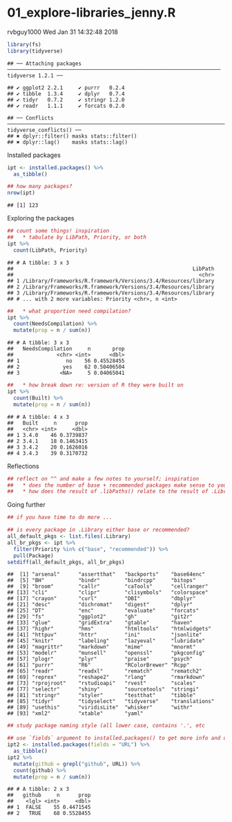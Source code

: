 01\_explore-libraries\_jenny.R
================
rvbguy1000
Wed Jan 31 14:32:48 2018

``` r
library(fs)
library(tidyverse)
```

    ## ── Attaching packages ───────────────────────────────────────────────────────────────────── tidyverse 1.2.1 ──

    ## ✔ ggplot2 2.2.1     ✔ purrr   0.2.4
    ## ✔ tibble  1.3.4     ✔ dplyr   0.7.4
    ## ✔ tidyr   0.7.2     ✔ stringr 1.2.0
    ## ✔ readr   1.1.1     ✔ forcats 0.2.0

    ## ── Conflicts ──────────────────────────────────────────────────────────────────────── tidyverse_conflicts() ──
    ## ✖ dplyr::filter() masks stats::filter()
    ## ✖ dplyr::lag()    masks stats::lag()

Installed packages

``` r
ipt <- installed.packages() %>%
  as_tibble()

## how many packages?
nrow(ipt)
```

    ## [1] 123

Exploring the packages

``` r
## count some things! inspiration
##   * tabulate by LibPath, Priority, or both
ipt %>%
  count(LibPath, Priority)
```

    ## # A tibble: 3 x 3
    ##                                                          LibPath
    ##                                                            <chr>
    ## 1 /Library/Frameworks/R.framework/Versions/3.4/Resources/library
    ## 2 /Library/Frameworks/R.framework/Versions/3.4/Resources/library
    ## 3 /Library/Frameworks/R.framework/Versions/3.4/Resources/library
    ## # ... with 2 more variables: Priority <chr>, n <int>

``` r
##   * what proportion need compilation?
ipt %>%
  count(NeedsCompilation) %>%
  mutate(prop = n / sum(n))
```

    ## # A tibble: 3 x 3
    ##   NeedsCompilation     n       prop
    ##              <chr> <int>      <dbl>
    ## 1               no    56 0.45528455
    ## 2              yes    62 0.50406504
    ## 3             <NA>     5 0.04065041

``` r
##   * how break down re: version of R they were built on
ipt %>%
  count(Built) %>%
  mutate(prop = n / sum(n))
```

    ## # A tibble: 4 x 3
    ##   Built     n      prop
    ##   <chr> <int>     <dbl>
    ## 1 3.4.0    46 0.3739837
    ## 2 3.4.1    18 0.1463415
    ## 3 3.4.2    20 0.1626016
    ## 4 3.4.3    39 0.3170732

Reflections

``` r
## reflect on ^^ and make a few notes to yourself; inspiration
##   * does the number of base + recommended packages make sense to you?
##   * how does the result of .libPaths() relate to the result of .Library?
```

Going further

``` r
## if you have time to do more ...

## is every package in .Library either base or recommended?
all_default_pkgs <- list.files(.Library)
all_br_pkgs <- ipt %>%
  filter(Priority %in% c("base", "recommended")) %>%
  pull(Package)
setdiff(all_default_pkgs, all_br_pkgs)
```

    ##  [1] "arsenal"      "assertthat"   "backports"    "base64enc"   
    ##  [5] "BH"           "bindr"        "bindrcpp"     "bitops"      
    ##  [9] "broom"        "callr"        "caTools"      "cellranger"  
    ## [13] "cli"          "clipr"        "clisymbols"   "colorspace"  
    ## [17] "crayon"       "curl"         "DBI"          "dbplyr"      
    ## [21] "desc"         "dichromat"    "digest"       "dplyr"       
    ## [25] "DT"           "enc"          "evaluate"     "forcats"     
    ## [29] "fs"           "ggplot2"      "gh"           "git2r"       
    ## [33] "glue"         "gridExtra"    "gtable"       "haven"       
    ## [37] "highr"        "hms"          "htmltools"    "htmlwidgets" 
    ## [41] "httpuv"       "httr"         "ini"          "jsonlite"    
    ## [45] "knitr"        "labeling"     "lazyeval"     "lubridate"   
    ## [49] "magrittr"     "markdown"     "mime"         "mnormt"      
    ## [53] "modelr"       "munsell"      "openssl"      "pkgconfig"   
    ## [57] "plogr"        "plyr"         "praise"       "psych"       
    ## [61] "purrr"        "R6"           "RColorBrewer" "Rcpp"        
    ## [65] "readr"        "readxl"       "rematch"      "rematch2"    
    ## [69] "reprex"       "reshape2"     "rlang"        "rmarkdown"   
    ## [73] "rprojroot"    "rstudioapi"   "rvest"        "scales"      
    ## [77] "selectr"      "shiny"        "sourcetools"  "stringi"     
    ## [81] "stringr"      "styler"       "testthat"     "tibble"      
    ## [85] "tidyr"        "tidyselect"   "tidyverse"    "translations"
    ## [89] "usethis"      "viridisLite"  "whisker"      "withr"       
    ## [93] "xml2"         "xtable"       "yaml"

``` r
## study package naming style (all lower case, contains '.', etc

## use `fields` argument to installed.packages() to get more info and use it!
ipt2 <- installed.packages(fields = "URL") %>%
  as_tibble()
ipt2 %>%
  mutate(github = grepl("github", URL)) %>%
  count(github) %>%
  mutate(prop = n / sum(n))
```

    ## # A tibble: 2 x 3
    ##   github     n      prop
    ##    <lgl> <int>     <dbl>
    ## 1  FALSE    55 0.4471545
    ## 2   TRUE    68 0.5528455
